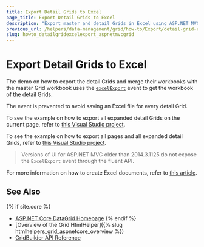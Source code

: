 ```yaml
---
title: Export Detail Grids to Excel
page_title: Export Detail Grids to Excel
description: "Export master and detail Grids in Excel using ASP.NET MVC."
previous_url: /helpers/data-management/grid/how-to/Export/detail-grid-export
slug: howto_detailgridexcelexport_aspnetmvcgrid
---
```


# Export Detail Grids to Excel

The demo on how to export the detail Grids and merge their workbooks with the master Grid workbook uses the [`excelExport`](https://docs.telerik.com/kendo-ui/api/javascript/ui/grid#events-excelExport) event to get the workbook of the detail Grids.

The event is prevented to avoid saving an Excel file for every detail Grid.

To see the example on how to export all expanded detail Grids on the current page, refer to [this Visual Studio project](https://github.com/telerik/ui-for-aspnet-mvc-examples/blob/master/Telerik.Examples.Mvc/Telerik.Examples.Mvc/Areas/GridHierarchyExcelExportAllPages/Views/Home/OnlyCurrentPage.cshtml).

To see the example on how to export all pages and all expanded detail Grids, refer to [this Visual Studio project](https://github.com/telerik/ui-for-aspnet-mvc-examples/blob/master/Telerik.Examples.Mvc/Telerik.Examples.Mvc/Areas/GridHierarchyExcelExportAllPages/Views/Home/Index.cshtml).

> Versions of UI for ASP.NET MVC older than 2014.3.1125 do not expose the `ExcelExport` event through the fluent API.

For more information on how to create Excel documents, refer to [this article](https://docs.telerik.com/kendo-ui/framework/excel/introduction#create-excel-document).

## See Also

{% if site.core %}
* [ASP.NET Core DataGrid Homepage](https://www.telerik.com/aspnet-core-ui/grid)
{% endif %}
* [Overview of the Grid HtmlHelper]({% slug htmlhelpers_grid_aspnetcore_overview %})
* [GridBuilder API Reference](https://docs.telerik.com/aspnet-mvc/api/kendo.mvc.ui.fluent/gridbuilder)
